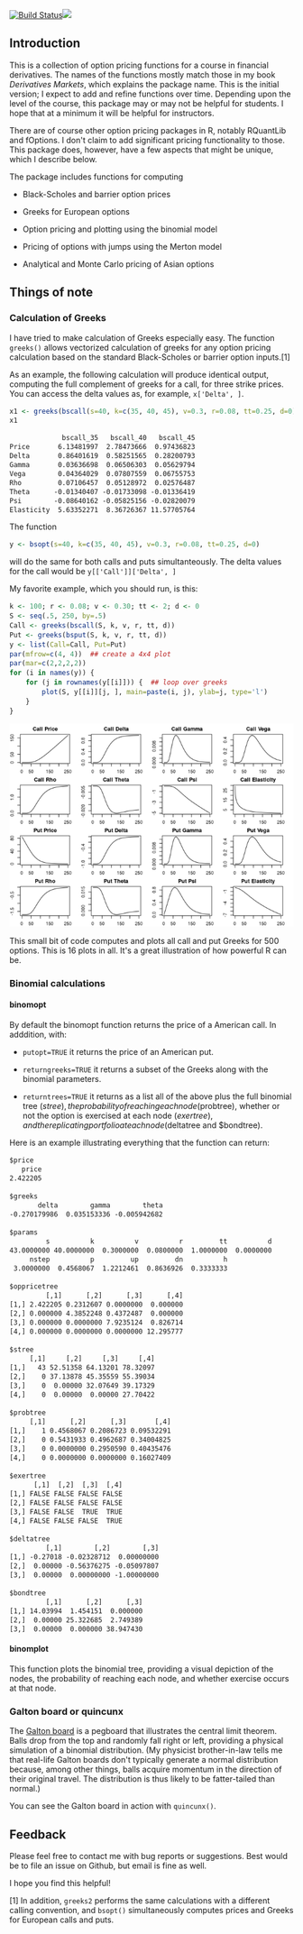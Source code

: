 [![Build Status](https://travis-ci.org/rmcd1024/derivmkts.svg?branch=master)](https://travis-ci.org/rmcd1024/derivmkts)[![](http://www.r-pkg.org/badges/version/derivmkts)](http://www.r-pkg.org/pkg/derivmkts)

Introduction
------------

This is a collection of option pricing functions for a course in financial derivatives. The names of the functions mostly match those in my book *Derivatives Markets*, which explains the package name. This is the initial version; I expect to add and refine functions over time. Depending upon the level of the course, this package may or may not be helpful for students. I hope that at a minimum it will be helpful for instructors.

There are of course other option pricing packages in R, notably RQuantLib and fOptions. I don't claim to add significant pricing functionality to those. This package does, however, have a few aspects that might be unique, which I describe below.

The package includes functions for computing

-   Black-Scholes and barrier option prices

-   Greeks for European options

-   Option pricing and plotting using the binomial model

-   Pricing of options with jumps using the Merton model

-   Analytical and Monte Carlo pricing of Asian options

Things of note
--------------

### Calculation of Greeks

I have tried to make calculation of Greeks especially easy. The function `greeks()` allows vectorized calculation of greeks for any option pricing calculation based on the standard Black-Scholes or barrier option inputs.[1]

As an example, the following calculation will produce identical output, computing the full complement of greeks for a call, for three strike prices. You can access the delta values as, for example, `x['Delta', ]`.

``` r
x1 <- greeks(bscall(s=40, k=c(35, 40, 45), v=0.3, r=0.08, tt=0.25, d=0))
x1
```

                 bscall_35   bscall_40   bscall_45
    Price       6.13481997  2.78473666  0.97436823
    Delta       0.86401619  0.58251565  0.28200793
    Gamma       0.03636698  0.06506303  0.05629794
    Vega        0.04364029  0.07807559  0.06755753
    Rho         0.07106457  0.05128972  0.02576487
    Theta      -0.01340407 -0.01733098 -0.01336419
    Psi        -0.08640162 -0.05825156 -0.02820079
    Elasticity  5.63352271  8.36726367 11.57705764

The function

``` r
y <- bsopt(s=40, k=c(35, 40, 45), v=0.3, r=0.08, tt=0.25, d=0)
```

will do the same for both calls and puts simultanteously. The delta values for the call would be `y[['Call']]['Delta', ]`

My favorite example, which you should run, is this:

``` r
k <- 100; r <- 0.08; v <- 0.30; tt <- 2; d <- 0
S <- seq(.5, 250, by=.5)
Call <- greeks(bscall(S, k, v, r, tt, d))
Put <- greeks(bsput(S, k, v, r, tt, d))
y <- list(Call=Call, Put=Put)
par(mfrow=c(4, 4))  ## create a 4x4 plot
par(mar=c(2,2,2,2))
for (i in names(y)) {
    for (j in rownames(y[[i]])) {  ## loop over greeks
        plot(S, y[[i]][j, ], main=paste(i, j), ylab=j, type='l')
    }
}
```

![](README_files/figure-markdown_github/unnamed-chunk-4-1.png)

This small bit of code computes and plots all call and put Greeks for 500 options. This is 16 plots in all. It's a great illustration of how powerful R can be.

### Binomial calculations

#### binomopt

By default the binomopt function returns the price of a American call. In adddition, with:

-   `putopt=TRUE` it returns the price of an American put.

-   `returngreeks=TRUE` it returns a subset of the Greeks along with the binomial parameters.

-   `returntrees=TRUE` it returns as a list all of the above plus the full binomial tree ($stree), the probability of reaching each node ($probtree), whether or not the option is exercised at each node ($exertree), and the replicating portfolio at each node ($deltatree and $bondtree).

Here is an example illustrating everything that the function can return:

    $price
       price 
    2.422205 

    $greeks
           delta        gamma        theta 
    -0.270179986  0.035153336 -0.005942682 

    $params
             s          k          v          r         tt          d 
    43.0000000 40.0000000  0.3000000  0.0800000  1.0000000  0.0000000 
         nstep          p         up         dn          h 
     3.0000000  0.4568067  1.2212461  0.8636926  0.3333333 

    $oppricetree
             [,1]      [,2]      [,3]      [,4]
    [1,] 2.422205 0.2312607 0.0000000  0.000000
    [2,] 0.000000 4.3852248 0.4372487  0.000000
    [3,] 0.000000 0.0000000 7.9235124  0.826714
    [4,] 0.000000 0.0000000 0.0000000 12.295777

    $stree
         [,1]     [,2]     [,3]     [,4]
    [1,]   43 52.51358 64.13201 78.32097
    [2,]    0 37.13878 45.35559 55.39034
    [3,]    0  0.00000 32.07649 39.17329
    [4,]    0  0.00000  0.00000 27.70422

    $probtree
         [,1]      [,2]      [,3]       [,4]
    [1,]    1 0.4568067 0.2086723 0.09532291
    [2,]    0 0.5431933 0.4962687 0.34004825
    [3,]    0 0.0000000 0.2950590 0.40435476
    [4,]    0 0.0000000 0.0000000 0.16027409

    $exertree
          [,1]  [,2]  [,3]  [,4]
    [1,] FALSE FALSE FALSE FALSE
    [2,] FALSE FALSE FALSE FALSE
    [3,] FALSE FALSE  TRUE  TRUE
    [4,] FALSE FALSE FALSE  TRUE

    $deltatree
             [,1]        [,2]        [,3]
    [1,] -0.27018 -0.02328712  0.00000000
    [2,]  0.00000 -0.56376275 -0.05097807
    [3,]  0.00000  0.00000000 -1.00000000

    $bondtree
             [,1]      [,2]      [,3]
    [1,] 14.03994  1.454151  0.000000
    [2,]  0.00000 25.322685  2.749389
    [3,]  0.00000  0.000000 38.947430

#### binomplot

This function plots the binomial tree, providing a visual depiction of the nodes, the probability of reaching each node, and whether exercise occurs at that node.

### Galton board or quincunx

The [Galton board](http://mathworld.wolfram.com/GaltonBoard.html) is a pegboard that illustrates the central limit theorem. Balls drop from the top and randomly fall right or left, providing a physical simulation of a binomial distribution. (My physicist brother-in-law tells me that real-life Galton boards don't typically generate a normal distribution because, among other things, balls acquire momentum in the direction of their original travel. The distribution is thus likely to be fatter-tailed than normal.)

You can see the Galton board in action with `quincunx()`.

Feedback
--------

Please feel free to contact me with bug reports or suggestions. Best would be to file an issue on Github, but email is fine as well.

I hope you find this helpful!

[1] In addition, `greeks2` performs the same calculations with a different calling convention, and `bsopt()` simultaneously computes prices and Greeks for European calls and puts.
